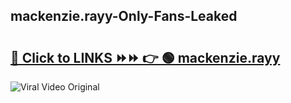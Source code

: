 
 ## mackenzie.rayy-Only-Fans-Leaked

# <h2><a href="https://clipsfans.com/mackenzie.rayy&ref=git">🔗 Click to LINKS ⏩⏩ 👉 🟢 mackenzie.rayy </a></h2>

<a href="https://clipsfans.com/mackenzie.rayy&ref=git" rel="nofollow" data-target="animated-image.originalLink"><img src="https://i.ibb.co.com/xMMVF88/686577567.gif" alt="Viral Video Original" style="max-width: 100%; display: inline-block;" data-target="animated-image.originalImage"></a>
